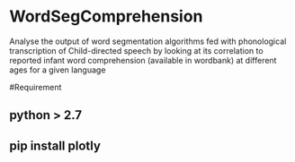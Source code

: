 # WordSegComprehension
Analyse the output of word segmentation algorithms fed with phonological transcription of Child-directed speech by looking at its correlation to reported infant word comprehension (available in wordbank) at different ages for a given language

#Requirement 
## python > 2.7
## pip install plotly 
